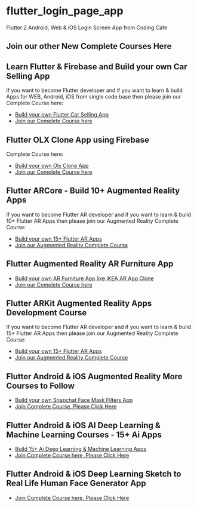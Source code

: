 # flutter_login_page_app

Flutter 2 Android, Web & iOS Login Screen App from Coding Cafe



## Join our other New Complete Courses Here

## Learn Flutter & Firebase and Build your own Car Selling App

If you want to become Flutter developer and if you want to learn & build Apps for WEB, Android, iOS
from single code base then please join our Complete Course here:

- [Build your own Flutter Car Selling App](https://www.udemy.com/course/learn-flutter-20-firebase-build-android-ios-web-apps/?referralCode=D9E5CE37FF4EB80E7021)
- [Join our Complete Course here](https://www.udemy.com/course/learn-flutter-20-firebase-build-android-ios-web-apps/?referralCode=D9E5CE37FF4EB80E7021)


## Flutter OLX Clone App using Firebase

Complete Course here:

- [Build your own Olx Clone App](https://www.udemy.com/course/build-olx-clone-app-with-admin-panel-with-flutter-firebase/?referralCode=76150526E260789B7888)
- [Join our Complete Course here](https://www.udemy.com/course/build-olx-clone-app-with-admin-panel-with-flutter-firebase/?referralCode=76150526E260789B7888)


## Flutter ARCore - Build 10+ Augmented Reality Apps

If you want to become Flutter AR developer and if you want to learn & build 10+ Flutter AR Apps
then please join our Augmented Reality Complete Course:

- [Build your own 15+ Flutter AR Apps](https://www.udemy.com/course/flutter-augmented-reality-course-build-10-android-ar-apps/?referralCode=4AF65A8713DB39563807)
- [Join our Augmented Reality Complete Course](https://www.udemy.com/course/flutter-augmented-reality-course-build-10-android-ar-apps/?referralCode=4AF65A8713DB39563807)


## Flutter Augmented Reality AR Furniture App

- [Build your own AR Furniture App like iKEA AR App Clone](https://www.udemy.com/course/flutter-augmented-reality-ar-furniture-app-using-arcore/?referralCode=3761B3E00A1F5D259DDD)
- [Join our Complete Course here](https://www.udemy.com/course/flutter-augmented-reality-ar-furniture-app-using-arcore/?referralCode=3761B3E00A1F5D259DDD)


## Flutter ARKit Augmented Reality Apps Development Course

If you want to become Flutter AR developer and if you want to learn & build 15+ Flutter AR Apps
then please join our Augmented Reality Complete Course:

- [Build your own 15+ Flutter AR Apps](https://www.udemy.com/course/flutter-arkit-course-build-15-augmented-reality-ios-apps/?referralCode=B8190D9CECB8D5771B4A)
- [Join our Augmented Reality Complete Course](https://www.udemy.com/course/flutter-arkit-course-build-15-augmented-reality-ios-apps/?referralCode=B8190D9CECB8D5771B4A)


## Flutter Android & iOS Augmented Reality More Courses to Follow

- [Build your own Snapchat Face Mask Filters App](https://www.udemy.com/course/build-flutter-ar-face-filters-app-like-snapchat-filters-2021/?referralCode=380AF6E44C2BAB2A6040)
- [Join Complete Course, Please Click Here](https://www.udemy.com/course/build-flutter-ar-face-filters-app-like-snapchat-filters-2021/?referralCode=380AF6E44C2BAB2A6040)


## Flutter Android & iOS AI Deep Learning & Machine Learning Courses - 15+ Ai Apps

- [Build 15+ Ai Deep Learning & Machine Learning Apps](https://www.udemy.com/course/flutter-artificial-intelligence-course-build-15-ai-apps/?referralCode=477033A2DC5E6E8BF740)
- [Join Complete Course here, Please Click Here](https://www.udemy.com/course/flutter-artificial-intelligence-course-build-15-ai-apps/?referralCode=477033A2DC5E6E8BF740)


## Flutter Android & iOS Deep Learning Sketch to Real Life Human Face Generator App

- [Join Complete Course here, Please Click Here](https://www.udemy.com/course/build-drawing-to-real-life-generator-app-using-flutter/?referralCode=2B3114D7C89C0BEDBCF0)
